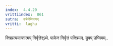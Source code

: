 ```yaml
---
index:  4.4.20
vrittiindex:  861
sutra:  क्त्रेर्मम्नित्यम्
vritti:  laghu 
---
```


क्त्रिप्रत्ययान्तात्मप् निर्वृत्तेर्ऽथे. पाकेन निर्वृत्तं पक्त्रिमम्. डुवप् उप्त्रिमम्..

